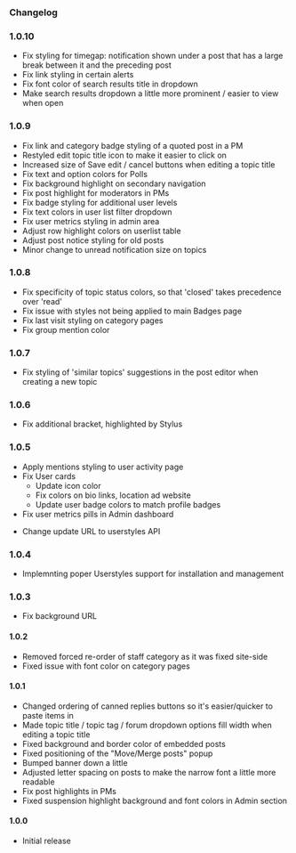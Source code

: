 ### Changelog
### 1.0.10
* Fix styling for timegap: notification shown under a post that has a large break between it and the preceding post
* Fix link styling in certain alerts
* Fix font color of search results title in dropdown
* Make search results dropdown a little more prominent / easier to view when open

### 1.0.9
* Fix link and category badge styling of a quoted post in a PM
* Restyled edit topic title icon to make it easier to click on
* Increased size of Save edit / cancel buttons when editing a topic title
* Fix text and option colors for Polls
* Fix background highlight on secondary navigation
* Fix post highlight for moderators in PMs
* Fix badge styling for additional user levels
* Fix text colors in user list filter dropdown
* Fix user metrics styling in admin area
* Adjust row highlight colors on userlist table
* Adjust post notice styling for old posts
* Minor change to unread notification size on topics

### 1.0.8
* Fix specificity of topic status colors, so that 'closed' takes precedence over 'read'
* Fix issue with styles not being applied to main Badges page
* Fix last visit styling on category pages
* Fix group mention color

### 1.0.7
* Fix styling of 'similar topics' suggestions in the post editor when creating a new topic

### 1.0.6
* Fix additional bracket, highlighted by Stylus

### 1.0.5
* Apply mentions styling to user activity page
* Fix User cards
    - Update icon color
    - Fix colors on bio links, location ad website
    - Update user badge colors to match profile badges    
* Fix user metrics pills in Admin dashboard
- Change update URL to userstyles API

### 1.0.4
* Implemnting poper Userstyles support for installation and management

### 1.0.3
* Fix background URL

#### 1.0.2
* Removed forced re-order of staff category as it was fixed site-side
* Fixed issue with font color on category pages

#### 1.0.1
* Changed ordering of canned replies buttons so it's easier/quicker to paste items in
* Made topic title / topic tag / forum dropdown options fill width when editing a topic title
* Fixed background and border color of embedded posts
* Fixed positioning of the "Move/Merge posts" popup
* Bumped banner down a little
* Adjusted letter spacing on posts to make the narrow font a little more readable
* Fix post highlights in PMs
* Fixed suspension highlight background and font colors in Admin section

#### 1.0.0 
* Initial release
